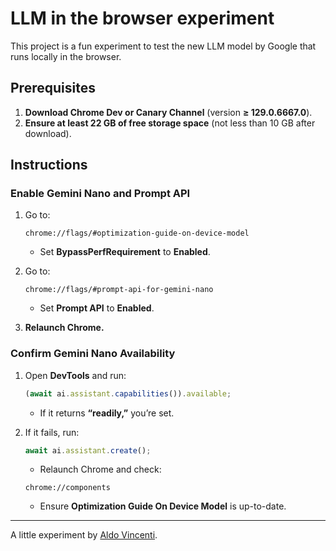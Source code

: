# LLM in the browser experiment

This project is a fun experiment to test the new LLM model by Google that runs locally in the browser.

## Prerequisites

1. **Download Chrome Dev or Canary Channel** (version **≥ 129.0.6667.0**).
2. **Ensure at least 22 GB of free storage space** (not less than 10 GB after download).

## Instructions

### Enable Gemini Nano and Prompt API

1. Go to: 
   ```
   chrome://flags/#optimization-guide-on-device-model
   ```
   - Set **BypassPerfRequirement** to **Enabled**.
   
2. Go to:
   ```
   chrome://flags/#prompt-api-for-gemini-nano
   ```
   - Set **Prompt API** to **Enabled**.

3. **Relaunch Chrome.**

### Confirm Gemini Nano Availability

1. Open **DevTools** and run:
   ```javascript
   (await ai.assistant.capabilities()).available;
   ```
   - If it returns **“readily,”** you’re set.

2. If it fails, run:
   ```javascript
   await ai.assistant.create();
   ```
   - Relaunch Chrome and check:
   ```
   chrome://components
   ```
   - Ensure **Optimization Guide On Device Model** is up-to-date.

---

A little experiment by [Aldo Vincenti](https://www.linkedin.com/in/aldo-vincenti).